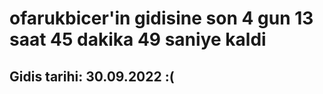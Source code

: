 # ofarukbicer'in gidisine son 4 gun 13 saat 45 dakika 49 saniye kaldi

## Gidis tarihi: 30.09.2022 :(